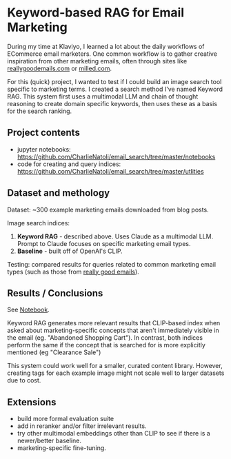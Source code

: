 # Keyword-based RAG for Email Marketing

During my time at Klaviyo, I learned a lot about the daily workflows of ECommerce email marketers. One common workflow is to gather creative inspiration from other marketing emails, often through sites like [reallygoodemails.com](https://reallygoodemails.com]) or [milled.com](milled.com).
    
For this (quick) project, I wanted to test if I could build an image search tool specific to marketing terms. I created a search method I've named Keyword RAG. This system first uses a multimodal LLM and chain of thought reasoning to create domain specific keywords, then uses these as a basis for the search ranking.

## Project contents 

* jupyter notebooks: https://github.com/CharlieNatoli/email_search/tree/master/notebooks
* code for creating and query indices: https://github.com/CharlieNatoli/email_search/tree/master/utlities
 
## Dataset and methology

Dataset: ~300 example marketing emails downloaded from blog posts.

Image search indices: 
1. **Keyword RAG** - described above. Uses Claude as a multimodal LLM. Prompt to Claude focuses on specific marketing email types. 
2. **Baseline** - built off of OpenAI's CLIP.

Testing: compared results for queries related to common marketing email types (such as those from [really good emails](https://reallygoodemails.com/categories])).

## Results / Conclusions

See [Notebook](https://github.com/CharlieNatoli/email_search/blob/master/notebooks/Results.ipynb).

Keyword RAG generates more relevant results that CLIP-based index when asked about marketing-specific concepts that aren't immediately visible in the email (eg. "Abandoned Shopping Cart"). In contrast, both indices perform the same if the concept that is searched for is more explicitly mentioned (eg "Clearance Sale") 

This system could work well for a smaller, curated content library. However, creating tags for each example image might not scale well to larger datasets due to cost. 



## Extensions

- build more formal evaluation suite
- add in reranker and/or filter irrelevant results. 
- try other multimodal embeddings other than CLIP to see if there is a newer/better baseline. 
- marketing-specific fine-tuning. 
